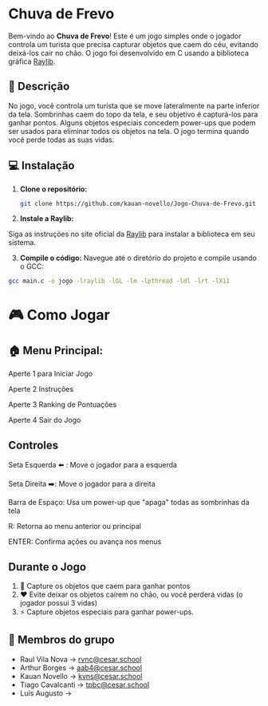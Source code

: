 # Chuva de Frevo

Bem-vindo ao **Chuva de Frevo**! Este é um jogo simples onde o jogador controla um turista que precisa capturar objetos que caem do céu, evitando deixá-los cair no chão. O jogo foi desenvolvido em C usando a biblioteca gráfica [Raylib](https://www.raylib.com/).



## 📜 Descrição

No jogo, você controla um turista que se move lateralmente na parte inferior da tela. Sombrinhas caem do topo da tela, e seu objetivo é capturá-los para ganhar pontos. Alguns objetos especiais concedem power-ups que podem ser usados para eliminar todos os objetos na tela. O jogo termina quando você perde todas as suas vidas.

## 💻 Instalação

1. **Clone o repositório:**

   ```bash
   git clone https://github.com/kauan-novello/Jogo-Chuva-de-Frevo.git

2. **Instale a Raylib:**

Siga as instruções no site oficial da  [Raylib](https://www.raylib.com/) para instalar a biblioteca em seu sistema.

3. **Compile o código:**
Navegue até o diretório do projeto e compile usando o GCC:
```bash
gcc main.c -o jogo -lraylib -lGL -lm -lpthread -ldl -lrt -lX11
```
# 🎮 Como Jogar

##  🏠 Menu Principal:

Aperte 1 para Iniciar Jogo

Aperte 2 Instruções

Aperte 3 Ranking de Pontuações

Aperte 4  Sair do Jogo

## Controles

Seta Esquerda ⬅️ : Move o jogador para a esquerda

Seta Direita ➡️: Move o jogador para a direita

Barra de Espaço: Usa um power-up que "apaga" todas as sombrinhas da tela

R: Retorna ao menu anterior ou principal

ENTER: Confirma ações ou avança nos menus

## Durante o Jogo

1. 💯 Capture os objetos que caem para ganhar pontos
2. ❤️ Evite deixar os objetos caírem no chão, ou você perderá vidas (o jogador possui 3 vidas)
3. ⚡ Capture objetos especiais para ganhar power-ups.

## 👤 Membros do grupo

- Raul Vila Nova -> rvnc@cesar.school
- Arthur Borges -> aab4@cesar.school
- Kauan Novello -> kvns@cesar.school
- Tiago Cavalcanti -> tpbc@cesar.school
- Luís Augusto -> 
